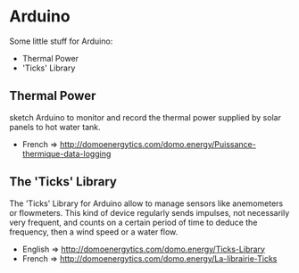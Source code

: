 Arduino
========
Some little stuff for Arduino:
 * Thermal Power
 * 'Ticks' Library
 
 
Thermal Power
--------
sketch Arduino to monitor and record the thermal power supplied by solar panels to hot water tank.

 * French  => http://domoenergytics.com/domo.energy/Puissance-thermique-data-logging 
 
 
 
The 'Ticks' Library
--------
The 'Ticks' Library for Arduino allow to manage sensors like anemometers or flowmeters. This kind of device regularly sends impulses, not necessarily very frequent, and counts on a certain period of time to deduce the frequency, then a wind speed or a water flow.

 * English => http://domoenergytics.com/domo.energy/Ticks-Library
 * French  => http://domoenergytics.com/domo.energy/La-librairie-Ticks
